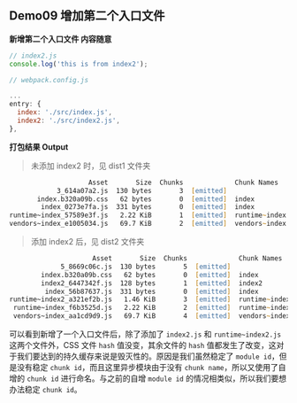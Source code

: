## Demo09 增加第二个入口文件

**新增第二个入口文件 内容随意**

```js
// index2.js
console.log('this is from index2');
```

```js
// webpack.config.js

...
entry: {
  index: './src/index.js',
  index2: './src/index2.js',
},
```

**打包结果 Output**

> 未添加 index2 时，见 dist1 文件夹

```zsh
                    Asset       Size  Chunks             Chunk Names
            3_614a07a2.js  130 bytes       3  [emitted]
       index.b320a09b.css   62 bytes       0  [emitted]  index
        index_0273e7fa.js  331 bytes       0  [emitted]  index
runtime~index_57589e3f.js   2.22 KiB       1  [emitted]  runtime~index
vendors~index_e1005034.js   69.7 KiB       2  [emitted]  vendors~index
```

> 添加 index2 后，见 dist2 文件夹

```zsh
                     Asset       Size  Chunks             Chunk Names
             5_8669c06c.js  130 bytes       5  [emitted]
        index.b320a09b.css   62 bytes       0  [emitted]  index
        index2_6447342f.js  128 bytes       1  [emitted]  index2
         index_56b87637.js  331 bytes       0  [emitted]  index
runtime~index2_a321ef2b.js   1.46 KiB       3  [emitted]  runtime~index2
 runtime~index_f6b3525d.js   2.22 KiB       2  [emitted]  runtime~index
 vendors~index_aa1cd9d9.js   69.7 KiB       4  [emitted]  vendors~index
```

可以看到新增了一个入口文件后，除了添加了 `index2.js` 和 `runtime~index2.js` 这两个文件外，CSS 文件 `hash` 值没变，其余文件的 `hash` 值都发生了改变，这对于我们要达到的持久缓存来说是毁灭性的。原因是我们虽然稳定了 `module id`，但是没有稳定 `chunk id`，而且这里异步模块由于没有 `chunk name`，所以又使用了自增的 `chunk id` 进行命名。与之前的自增 `module id` 的情况相类似，所以我们要想办法稳定 `chunk id`。
